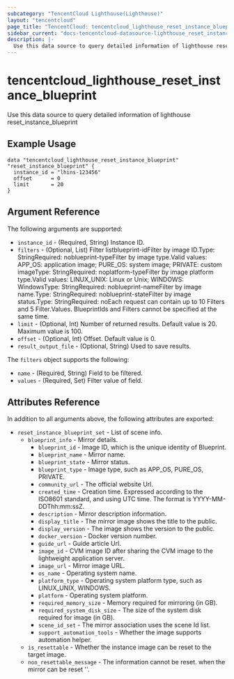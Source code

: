 ```yaml
---
subcategory: "TencentCloud Lighthouse(Lighthouse)"
layout: "tencentcloud"
page_title: "TencentCloud: tencentcloud_lighthouse_reset_instance_blueprint"
sidebar_current: "docs-tencentcloud-datasource-lighthouse_reset_instance_blueprint"
description: |-
  Use this data source to query detailed information of lighthouse reset_instance_blueprint
---
```


# tencentcloud_lighthouse_reset_instance_blueprint

Use this data source to query detailed information of lighthouse reset_instance_blueprint

## Example Usage

```hcl
data "tencentcloud_lighthouse_reset_instance_blueprint" "reset_instance_blueprint" {
  instance_id = "lhins-123456"
  offset      = 0
  limit       = 20
}
```

## Argument Reference

The following arguments are supported:

* `instance_id` - (Required, String) Instance ID.
* `filters` - (Optional, List) Filter listblueprint-idFilter by image ID.Type: StringRequired: noblueprint-typeFilter by image type.Valid values: APP_OS: application image; PURE_OS: system image; PRIVATE: custom imageType: StringRequired: noplatform-typeFilter by image platform type.Valid values: LINUX_UNIX: Linux or Unix; WINDOWS: WindowsType: StringRequired: noblueprint-nameFilter by image name.Type: StringRequired: noblueprint-stateFilter by image status.Type: StringRequired: noEach request can contain up to 10 Filters and 5 Filter.Values. BlueprintIds and Filters cannot be specified at the same time.
* `limit` - (Optional, Int) Number of returned results. Default value is 20. Maximum value is 100.
* `offset` - (Optional, Int) Offset. Default value is 0.
* `result_output_file` - (Optional, String) Used to save results.

The `filters` object supports the following:

* `name` - (Required, String) Field to be filtered.
* `values` - (Required, Set) Filter value of field.

## Attributes Reference

In addition to all arguments above, the following attributes are exported:

* `reset_instance_blueprint_set` - List of scene info.
  * `blueprint_info` - Mirror details.
    * `blueprint_id` - Image ID, which is the unique identity of Blueprint.
    * `blueprint_name` - Mirror name.
    * `blueprint_state` - Mirror status.
    * `blueprint_type` - Image type, such as APP_OS, PURE_OS, PRIVATE.
    * `community_url` - The official website Url.
    * `created_time` - Creation time. Expressed according to the ISO8601 standard, and using UTC time. The format is YYYY-MM-DDThh:mm:ssZ.
    * `description` - Mirror description information.
    * `display_title` - The mirror image shows the title to the public.
    * `display_version` - The image shows the version to the public.
    * `docker_version` - Docker version number.
    * `guide_url` - Guide article Url.
    * `image_id` - CVM image ID after sharing the CVM image to the lightweight application server.
    * `image_url` - Mirror image URL.
    * `os_name` - Operating system name.
    * `platform_type` - Operating system platform type, such as LINUX_UNIX, WINDOWS.
    * `platform` - Operating system platform.
    * `required_memory_size` - Memory required for mirroring (in GB).
    * `required_system_disk_size` - The size of the system disk required for image (in GB).
    * `scene_id_set` - The mirror association uses the scene Id list.
    * `support_automation_tools` - Whether the image supports automation helper.
  * `is_resettable` - Whether the instance image can be reset to the target image.
  * `non_resettable_message` - The information cannot be reset. when the mirror can be reset ''.



